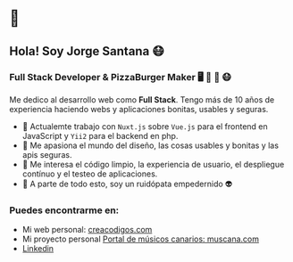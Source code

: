 # 👋
## Hola! Soy Jorge Santana 😷
### Full Stack Developer & PizzaBurger Maker 🖥️ 🍕 🍔 😷

Me dedico al desarrollo web como **Full Stack**. Tengo más de 10 años de experiencia haciendo webs y aplicaciones bonitas, usables y seguras.


- 🔭  Actualemte trabajo con `Nuxt.js` sobre `Vue.js` para el frontend en JavaScript y `Yii2` para el backend en php.
- 🌱  Me apasiona el mundo del diseño, las cosas usables y bonitas y las apis seguras.
- 🔬  Me interesa el código limpio, la experiencia de usuario, el despliegue contínuo y el testeo de aplicaciones.
- 🎸  A parte de todo esto, soy un ruidópata empedernido 👽

### Puedes encontrarme en:

- Mi web personal: [creacodigos.com](http://creacodigos.com)
- Mi proyecto personal [Portal de músicos canarios: muscana.com](https://muscana.com)
- [Linkedin](https://www.linkedin.com/in/jorgesantanarodriguez/)
